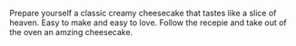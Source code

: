 Prepare yourself a  classic creamy cheesecake that tastes like a slice of heaven. Easy to make and easy to love. Follow the recepie and take out of the oven an amzing cheesecake.